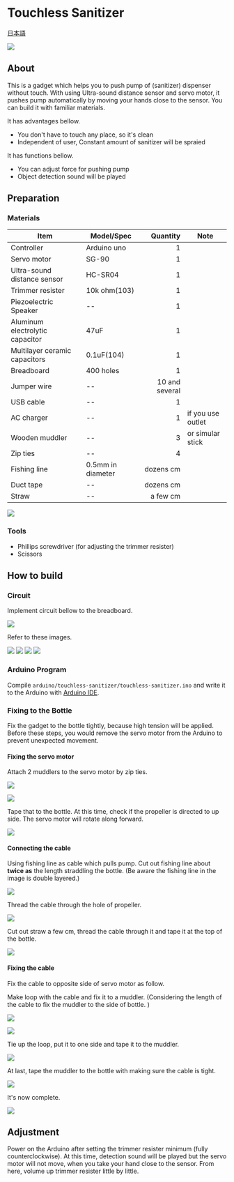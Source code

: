 # Touchless Sanitizer

[日本語](README.ja.html)

![](images/touchless-sanitizer.gif)

## About

This is a gadget which helps you to push pump of (sanitizer) dispenser without touch.
With using Ultra-sound distance sensor and servo motor, it pushes pump automatically by moving your hands close to the sensor.
You can build it with familiar materials.

It has advantages bellow.

* You don't have to touch any place, so it's clean
* Independent of user, Constant amount of sanitizer will be spraied

It has functions bellow.

* You can adjust force for pushing pump
* Object detection sound will be played

## Preparation

### Materials

| Item                            | Model/Spec        | Quantity       | Note              |
|---------------------------------|-------------------|---------------:|-------------------|
| Controller                      | Arduino uno       | 1              |                   |
| Servo motor                     | SG-90             | 1              |                   |
| Ultra-sound distance sensor     | HC-SR04           | 1              |                   |
| Trimmer resister                | 10k ohm(103)      | 1              |                   |
| Piezoelectric Speaker           | --                | 1              |                   |
| Aluminum electrolytic capacitor | 47uF              | 1              |                   |
| Multilayer ceramic capacitors   | 0.1uF(104)        | 1              |                   |
| Breadboard                      | 400 holes         | 1              |                   |
| Jumper wire                     | --                | 10 and several |                   |
| USB cable                       | --                | 1              |                   |
| AC charger                      | --                | 1              | if you use outlet |
| Wooden muddler                  | --                | 3              | or simular stick  |
| Zip ties                        | --                | 4              |                   |
| Fishing line                    | 0.5mm in diameter | dozens cm      |                   |
| Duct tape                       | --                | dozens cm      |                   |
| Straw                           | --                | a few cm       |                   |

![](images/materials.jpg)

### Tools

* Phillips screwdriver (for adjusting the trimmer resister)
* Scissors

## How to build

### Circuit

Implement circuit bellow to the breadboard.

![](images/circuit_schem.png)

Refer to these images.

![](images/circuit-implementation-front.jpg)
![](images/circuit-implementation-back.jpg)
![](images/circuit-implementation-right.jpg)
![](images/circuit-implementation-left.jpg)

### Arduino Program

Compile `arduino/touchless-sanitizer/touchless-sanitizer.ino` and write it to the Arduino with [Arduino IDE](https://www.arduino.cc/en/main/software).

### Fixing to the Bottle

Fix the gadget to the bottle tightly, because high tension will be applied.
Before these steps, you would remove the servo motor from the Arduino to prevent unexpected movement.

#### Fixing the servo motor

Attach 2 muddlers to the servo motor by zip ties.

![](images/craft-implementation-1.jpg)

![](images/craft-implementation-2.jpg)

Tape that to the bottle.
At this time, check if the propeller is directed to up side.
The servo motor will rotate along forward.

![](images/craft-implementation-3.jpg)

#### Connecting the cable

Using fishing line as cable which pulls pump.
Cut out fishing line about **twice as** the length straddling the bottle.
(Be aware the fishing line in the image is double layered.)

![](images/craft-implementation-4.jpg)

Thread the cable through the hole of propeller.

![](images/craft-implementation-5.jpg)

Cut out straw a few cm, thread the cable through it and tape it at the top of the bottle.

![](images/craft-implementation-6.jpg)

#### Fixing the cable

Fix the cable to opposite side of servo motor as follow.

Make loop with the cable and fix it to a muddler.
(Considering the length of the cable to fix the muddler to the side of bottle. )

![](images/craft-implementation-7.jpg)

![](images/craft-implementation-8.jpg)

Tie up the loop, put it to one side and tape it to the muddler.

![](images/craft-implementation-9.jpg)

At last, tape the muddler to the bottle with making sure the cable is tight.

![](images/craft-implementation-10.jpg)

It's now complete.

![](images/craft-implementation-11.jpg)

## Adjustment

Power on the Arduino after setting the trimmer resister minimum (fully counterclockwise).
At this time, detection sound will be played but the servo motor will not move, when you take your hand close to the sensor.
From here, volume up trimmer resister little by little.
